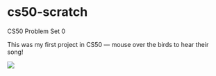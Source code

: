 # cs50-scratch
CS50 Problem Set 0


<p>This was my first project in CS50 — mouse over the birds to hear their song!</p>
<img src="https://imgur.com/QsKIOUH](https://imgur.com/QsKIOUH)https://imgur.com/QsKIOUH](https://images.unsplash.com/photo-1420593248178-d88870618ca0?ixlib=rb-4.0.3&ixid=M3wxMjA3fDB8MHxzZWFyY2h8NHx8bmF0dXJhbHxlbnwwfHwwfHx8MA%3D%3D&w=1000&q=80)https://images.unsplash.com/photo-1420593248178-d88870618ca0?ixlib=rb-4.0.3&ixid=M3wxMjA3fDB8MHxzZWFyY2h8NHx8bmF0dXJhbHxlbnwwfHwwfHx8MA%3D%3D&w=1000&q=80"/>
